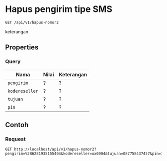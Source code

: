 # Hapus pengirim tipe SMS
```http
GET /api/v1/hapus-nomor2
```
keterangan
## Properties
### Query
Nama  | Nilai | Keterangan
--- | --- | ---
<code>pengirim</code> | ? | ?
<code>kodereseller</code> | ? | ?
<code>tujuan</code> | ? | ?
<code>pin</code> | ? | ?

## Contoh

### Request
```http
GET http://localhost/api/v1/hapus-nomor2?pengirim=%2B6281935155404&kodereseller=ox0004&tujuan=087758437457&pin=1234
```
